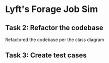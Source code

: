 # Lyft's Forage Job Sim

## Task 2: Refactor the codebase
Refactored the codebase per the class diagram 

## Task 3: Create test cases

